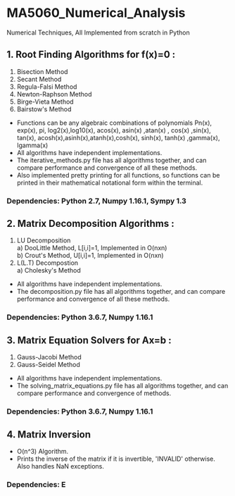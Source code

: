 # MA5060_Numerical_Analysis

Numerical Techniques, All Implemented from scratch in Python

## 1. Root Finding Algorithms for f(x)=0 :  
  1. Bisection Method
  2. Secant Method
  3. Regula-Falsi Method
  4. Newton-Raphson Method
  5. Birge-Vieta Method
  6. Bairstow's Method

 - Functions can be any algebraic combinations of polynomials Pn(x), exp(x), pi, log2(x),log10(x), acos(x),	asin(x) ,atan(x) , cos(x) ,sin(x), tan(x), acosh(x),asinh(x),atanh(x),cosh(x), sinh(x), tanh(x) ,gamma(x), lgamma(x)  
 - All algorithms have independent implementations.
 - The iterative_methods.py file has all algorithms together, and can compare performance and convergence of all these methods. 
 - Also implemented pretty printing for all functions, so functions can be printed in their mathematical notational form within the terminal.
### Dependencies: Python 2.7, Numpy 1.16.1, Sympy 1.3

## 2. Matrix Decomposition Algorithms :   
  1.  LU Decomposition   
    a) DooLittle Method, L[i,i]=1, Implemented in O(nxn)   
    b) Crout's Method, U[i,i]=1, Implemented in O(nxn)   
  2.  L(L.T) Decompostion   
    a) Cholesky's Method
 - All algorithms have independent implementations.
 - The decomposition.py file has all algorithms together, and can compare performance and convergence of all these methods.
  ### Dependencies: Python 3.6.7, Numpy 1.16.1
  
## 3. Matrix Equation Solvers for Ax=b :
  1. Gauss-Jacobi Method
  2. Gauss-Seidel Method
 - All algorithms have independent implementations.
 - The solving_matrix_equations.py file has all algorithms together, and can compare performance and convergence of methods.
  ### Dependencies: Python 3.6.7, Numpy 1.16.1
  
## 4. Matrix Inversion
  - O(n^3) Algorithm.
  - Prints the inverse of the matrix if it is invertible, 'INVALID' otherwise. Also handles NaN exceptions.
  ### Dependencies: E
